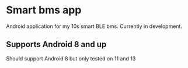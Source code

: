# Smart bms app
Android application for my 10s smart BLE bms.
Currently in development.
## Supports Android 8 and up
Should support Android 8 but only tested on 11 and 13
